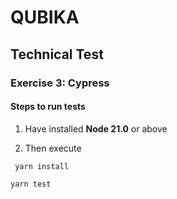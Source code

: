 # QUBIKA

## Technical Test

### Exercise 3: Cypress

#### Steps to run tests

1. Have installed **Node 21.0** or above

1. Then execute

```
 yarn install
```

```
yarn test
```